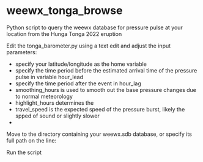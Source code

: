 # weewx_tonga_browse
Python script to query the weewx database for pressure pulse at your location from the Hunga Tonga 2022 eruption

Edit the tonga_barometer.py using a text edit and adjust the input parameters:
 - specify your latitude/longitude as the home variable
 - specify the time period before the estimated arrival time of the pressure pulse in variable hour_lead
 - specify the time period after the event in hour_lag
 - smoothing_hours is used to smooth out the base pressure changes due to normal meteorology
 - highlight_hours determines the 
 - travel_speed is the expected speed of the pressure burst, likely the spped of sound or slightly slower
 - 

Move to the directory containing your weewx.sdb database, or specify its full path on the line:

Run the script
